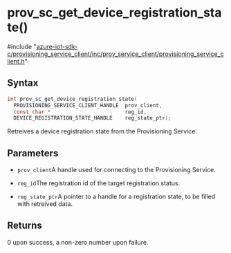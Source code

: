 # prov_sc_get_device_registration_state()

\#include "[azure-iot-sdk-c/provisioning_service_client/inc/prov_service_client/provisioning_service_client.h](../iot-c-ref-provisioning-service-client-h.md)"  

## Syntax

```C
int prov_sc_get_device_registration_state(
  PROVISIONING_SERVICE_CLIENT_HANDLE  prov_client,
  const char *                        reg_id,
  DEVICE_REGISTRATION_STATE_HANDLE    reg_state_ptr);
```

Retreives a device registration state from the Provisioning Service.

## Parameters
* `prov_client`A handle used for connecting to the Provisioning Service. 

* `reg_id`The registration id of the target registration status. 

* `reg_state_ptr`A pointer to a handle for a registration state, to be filled with retreived data.

## Returns
0 upon success, a non-zero number upon failure.


